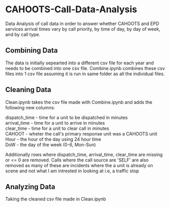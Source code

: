 # CAHOOTS-Call-Data-Analysis
Data Analysis of call data in order to answer whether CAHOOTS and EPD services arrival times vary by call priority, by time of day, by day of week, and by call type. 
## Combining Data
The data is initially sepearted into a different csv file for each year and needs to be combined into one csv file. Combine.ipynb combines these csv files into 1 csv file assuming it is run in same folder as all the individual files.
## Cleaning Data
Clean.ipynb takes the csv file made with Combine.ipynb and adds the following new columns:

dispatch_time - time for a unit to be dispatched in minutes  
arrival_time - time for a unit to arrive in minutes  
clear_time - time for a unit to clear call in minutes  
CAHOOT - wheter the call's primary response unit was a CAHOOTS unit  
Hour - the hour of the day using 24 hour time  
DoW - the day of the week (0-6, Mon-Sun)  

Additionally rows where dispatch_time, arrival_time, clear_time are missing or <= 0 are removed.
Calls where the call source are 'SELF' are also removed as many of these are incidents where the a unit is already on scene and not what I am intrested in looking at i.e, a traffic stop

## Analyzing Data
Taking the cleaned csv file made in Clean.ipynb
